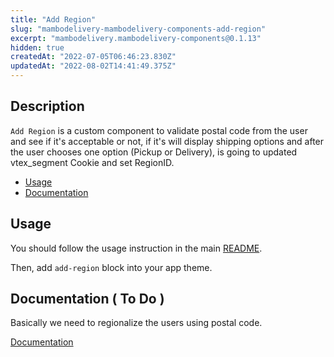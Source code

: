 ```yaml
---
title: "Add Region"
slug: "mambodelivery-mambodelivery-components-add-region"
excerpt: "mambodelivery.mambodelivery-components@0.1.13"
hidden: true
createdAt: "2022-07-05T06:46:23.830Z"
updatedAt: "2022-08-02T14:41:49.375Z"
---
```

## Description

`Add Region` is a custom component to validate postal code from the user and see if it's acceptable or not, if it's will display shipping options and after the user chooses one option (Pickup or Delivery), is going to updated vtex_segment Cookie and set RegionID.

- [Usage](#usage)
- [Documentation](#documentation)

## Usage

You should follow the usage instruction in the main [README](/README.md#usage).

Then, add `add-region` block into your app theme.

## Documentation ( To Do )

Basically we need to regionalize the users using postal code.

[Documentation](/)